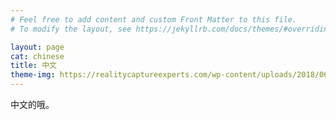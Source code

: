 ```yaml
---
# Feel free to add content and custom Front Matter to this file.
# To modify the layout, see https://jekyllrb.com/docs/themes/#overriding-theme-defaults

layout: page
cat: chinese
title: 中文
theme-img: https://realitycaptureexperts.com/wp-content/uploads/2018/06/puzzle-header.jpg
---
```


中文的哦。
